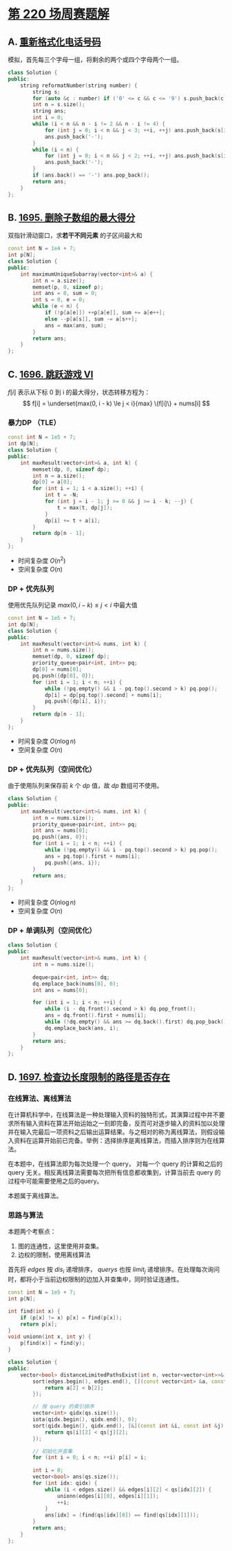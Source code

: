 # [第 220 场周赛题解](https://leetcode-cn.com/contest/weekly-contest-220/)

## A. [重新格式化电话号码](https://leetcode-cn.com/problems/reformat-phone-number/)

模拟，首先每三个字母一组，将剩余的两个或四个字母两个一组。

```cpp
class Solution {
public:
    string reformatNumber(string number) {
        string s;
        for (auto &c : number) if ('0' <= c && c <= '9') s.push_back(c);
        int n = s.size();
        string ans;
        int i = 0;
        while (i < n && n - i != 2 && n - i != 4) {
            for (int j = 0; i < n && j < 3; ++i, ++j) ans.push_back(s[i]);
            ans.push_back('-');
        }
        while (i < n) {
            for (int j = 0; i < n && j < 2; ++i, ++j) ans.push_back(s[i]);
            ans.push_back('-');
        }
        if (ans.back() == '-') ans.pop_back();
        return ans;
    }
};
```

## B. [1695. 删除子数组的最大得分](https://leetcode-cn.com/problems/maximum-erasure-value/)

双指针滑动窗口，求**若干不同元素** 的子区间最大和

```cpp
const int N = 1e4 + 7;
int p[N];
class Solution {
public:
    int maximumUniqueSubarray(vector<int>& a) {
        int n = a.size();
        memset(p, 0, sizeof p);
        int ans = 0, sum = 0;
        int s = 0, e = 0;
        while (e < n) {
            if (!p[a[e]]) ++p[a[e]], sum += a[e++];
            else --p[a[s]], sum -= a[s++];
            ans = max(ans, sum);
        }
        return ans;
    }
};
```

## C. [1696. 跳跃游戏 VI](https://leetcode-cn.com/problems/jump-game-vi/)

$f[i]$ 表示从下标 0 到 i 的最大得分，状态转移方程为：
$$
f[i] = \underset{max(0, i - k) \le j < i}{max} \{f[i]\} + nums[i]
$$

### 暴力DP （TLE）

```cpp
const int N = 1e5 + 7;
int dp[N];
class Solution {
public:
    int maxResult(vector<int>& a, int k) {
        memset(dp, 0, sizeof dp);
        int n = a.size();
        dp[0] = a[0];
        for (int i = 1; i < a.size(); ++i) {
            int t = -N;
            for (int j = i - 1; j >= 0 && j >= i - k; --j) {
                t = max(t, dp[j]);
            }
            dp[i] += t + a[i];
        }
        return dp[n - 1];
    }
};
```

- 时间复杂度 $O(n ^ 2)$
- 空间复杂度 $O(n)$

### DP + 优先队列

使用优先队列记录 $max(0, i - k) \le j < i$ 中最大值

```cpp
const int N = 1e5 + 7;
int dp[N];
class Solution {
public:
    int maxResult(vector<int>& nums, int k) {
        int n = nums.size();
        memset(dp, 0, sizeof dp);
        priority_queue<pair<int, int>> pq;
        dp[0] = nums[0];
        pq.push({dp[0], 0});
        for (int i = 1; i < n; ++i) {
            while (!pq.empty() && i - pq.top().second > k) pq.pop();
            dp[i] = dp[pq.top().second] + nums[i];
            pq.push({dp[i], i});
        }
        return dp[n - 1];
    }
};
```

- 时间复杂度 $O(n \log n)$
- 空间复杂度 $O(n)$

### DP + 优先队列（空间优化）
由于使用队列来保存前 $k$ 个 $dp$ 值，故 $dp$ 数组可不使用。

```cpp
class Solution {
public:
    int maxResult(vector<int>& nums, int k) {
        int n = nums.size();
        priority_queue<pair<int, int>> pq;
        int ans = nums[0];
        pq.push({ans, 0});
        for (int i = 1; i < n; ++i) {
            while (!pq.empty() && i - pq.top().second > k) pq.pop();
            ans = pq.top().first + nums[i];
            pq.push({ans, i});
        }
        return ans;
    }
};
```

- 时间复杂度 $O(n \log n)$
- 空间复杂度 $O(n)$

### DP + 单调队列（空间优化）
```cpp
class Solution {
public:
    int maxResult(vector<int>& nums, int k) {
        int n = nums.size();
        
        deque<pair<int, int>> dq;
        dq.emplace_back(nums[0], 0);
        int ans = nums[0];

        for (int i = 1; i < n; ++i) {
            while (i - dq.front().second > k) dq.pop_front();
            ans = dq.front().first + nums[i];
            while (!dq.empty() && ans >= dq.back().first) dq.pop_back();
            dq.emplace_back(ans, i);
        }
        return ans;
    }
};
```

## D. [1697. 检查边长度限制的路径是否存在](https://leetcode-cn.com/problems/checking-existence-of-edge-length-limited-paths/)

### 在线算法、离线算法
在计算机科学中，在线算法是一种处理输入资料的独特形式，其演算过程中并不要求所有输入资料在算法开始运始之一刻即完备，反而可对逐步输入的资料加以处理并在输入完最后一项资料之后输出运算结果。与之相对的称为离线算法，则假设输入资料在运算开始前已完备。举例：选择排序是离线算法，而插入排序则为在线算法。

在本题中，在线算法即为每次处理一个 query， 对每一个 query 的计算和之后的 query 无关。相反离线算法需要每次把所有信息都收集到，计算当前去 query 的过程中可能需要使用之后的query。

本题属于离线算法。

### 思路与算法
本题两个考察点：
1. 图的连通性，这里使用并查集。
2. 边权的限制，使用离线算法

首先将 $edges$ 按 $dis_i$ 递增排序， $querys$ 也按 $limit_j$ 递增排序。在处理每次询问时，都将小于当前边权限制的边加入并查集中，同时验证连通性。

```cpp
const int N = 1e5 + 7;
int p[N];

int find(int x) {
    if (p[x] != x) p[x] = find(p[x]);
    return p[x];
}
void unionn(int x, int y) {
    p[find(x)] = find(y);
}

class Solution {
public:
    vector<bool> distanceLimitedPathsExist(int n, vector<vector<int>>& edges, vector<vector<int>>& qs) {
        sort(edges.begin(), edges.end(), [](const vector<int> &a, const vector<int> &b) {
            return a[2] < b[2];
        });

        // 按 query 的索引排序
        vector<int> qidx(qs.size());
        iota(qidx.begin(), qidx.end(), 0);
        sort(qidx.begin(), qidx.end(), [&](const int &i, const int &j) {
            return qs[i][2] < qs[j][2];
        });

        // 初始化并查集
        for (int i = 0; i < n; ++i) p[i] = i;
        
        int i = 0;
        vector<bool> ans(qs.size());
        for (int idx: qidx) {
            while (i < edges.size() && edges[i][2] < qs[idx][2]) {
                unionn(edges[i][0], edges[i][1]);
                ++i;
            }
            ans[idx] = (find(qs[idx][0]) == find(qs[idx][1]));
        }
        return ans;
    }
};
```

